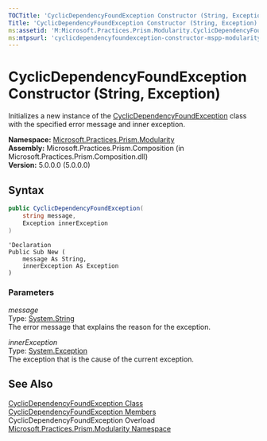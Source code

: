 ```yaml
---
TOCTitle: 'CyclicDependencyFoundException Constructor (String, Exception)'
Title: 'CyclicDependencyFoundException Constructor (String, Exception) (Microsoft.Practices.Prism.Modularity)'
ms:assetid: 'M:Microsoft.Practices.Prism.Modularity.CyclicDependencyFoundException.\#ctor(System.String,System.Exception)'
ms:mtpsurl: 'cyclicdependencyfoundexception-constructor-mspp-modularity.md'
---
```


# CyclicDependencyFoundException Constructor (String, Exception)

Initializes a new instance of the [CyclicDependencyFoundException](/patterns-practices/reference/cyclicdependencyfoundexception-class-mspp-modularity) class with the specified error message and inner exception.

**Namespace:** [Microsoft.Practices.Prism.Modularity](/patterns-practices/reference/mspp-modularity-namespace)  
**Assembly:** Microsoft.Practices.Prism.Composition (in Microsoft.Practices.Prism.Composition.dll)  
**Version:** 5.0.0.0 (5.0.0.0)

## Syntax

```C#
public CyclicDependencyFoundException(
	string message,
	Exception innerException
)
```
```VB
'Declaration
Public Sub New ( 
	message As String,
	innerException As Exception
)
```

### Parameters

*message*  
Type: [System.String](http://msdn.microsoft.com/en-us/library/s1wwdcbf)  
The error message that explains the reason for the exception.

*innerException*  
Type: [System.Exception](http://msdn.microsoft.com/en-us/library/c18k6c59)  
The exception that is the cause of the current exception.

## See Also

[CyclicDependencyFoundException Class](/patterns-practices/reference/cyclicdependencyfoundexception-class-mspp-modularity)  
[CyclicDependencyFoundException Members](/patterns-practices/reference/cyclicdependencyfoundexception-members-mspp-modularity)  
CyclicDependencyFoundException Overload  
[Microsoft.Practices.Prism.Modularity Namespace](/patterns-practices/reference/mspp-modularity-namespace)  